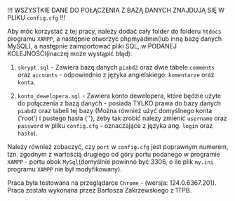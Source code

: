 !!! WSZYSTKIE DANE DO POŁĄCZENIA Z BAZĄ DANYCH ZNAJDUJĄ SIĘ W PLIKU `config.cfg` !!!

Aby móc korzystać z tej pracy, należy dodać cały folder do folderu `htdocs` programu `XAMPP`, 
a następnie otworzyć phpmyadmin(lub inną bazę danych MySQL), a następnie zaimportować pliki SQL,
w PODANEJ KOLEJNOŚĆI(inaczej może wystąpić błąd):

1. `skrypt.sql` - Zawiera bazę danych `piabd2` oraz dwie tabele `comments` oraz `accounts` - odpowiednio z języka angielskiego: `komentarze` oraz `konta`.

2. `konto_dewelopera.sql` - Zawiera konto dewelopera, które będzie użyte do połączenia z bazą danych - posiada TYLKO prawa do bazy danych `piabd2` oraz tabeli tej bazy (Można również użyć domyślnego konta ('root') i pustego hasła (''), żeby tak zrobić należy zmienić `username` oraz `password` w pliku `config.cfg` - oznaczające z języka ang. `login` oraz `hasło`).

Należy również zobaczyć, czy `port` w `config.cfg` jest poprawnym numerem, tzn. zgodnym z wartością drugiego od góry portu podanego w programie `XAMPP` - portu obok `MySql`(domyślnie powinno być 3306, o ile plik `my.ini` programu `XAMPP` nie był modyfikowany).

Praca była testowana na przeglądarce `Chrome` - (wersja: 124.0.6367.201).
Praca została wykonana przez Bartosza Zakrzewskiego z 1TPB. 
